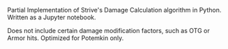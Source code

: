 Partial Implementation of Strive's Damage Calculation algorithm in Python. Written as a Jupyter notebook.

Does not include certain damage modification factors, such as OTG or Armor hits. Optimized for Potemkin only.
